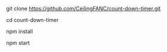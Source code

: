 git clone https://github.com/CeilingFANC/count-down-timer.git 

cd count-down-timer

npm install

npm start
